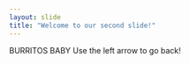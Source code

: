 ```yaml
---
layout: slide
title: "Welcome to our second slide!"
---
```

BURRITOS BABY
Use the left arrow to go back!
